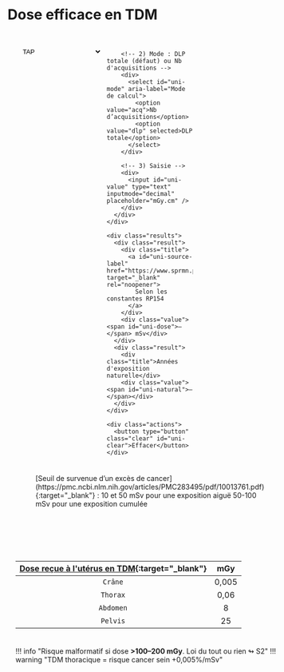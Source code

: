 # Dose efficace en TDM

<div class="box md-typeset" id="ct-dose-unified">
  <form onsubmit="return false;">
    <div class="pairs" style="margin-top:.4rem">
      <!-- Ligne de contrôle en 3 parties -->
      <div class="pair three">
        <!-- 1) Étage : TAP par défaut dans le menu -->
        <div>
          <select id="uni-stage" aria-label="Étage">
            <option value="crane">Crâne</option>
            <option value="tap" selected>TAP</option>
            <option value="thorax">Thorax</option>
            <option value="abdpelv">AP</option>
          </select>
        </div>

        <!-- 2) Mode : DLP totale (défaut) ou Nb d'acquisitions -->
        <div>
          <select id="uni-mode" aria-label="Mode de calcul">
            <option value="acq">Nb d’acquisitions</option>
            <option value="dlp" selected>DLP totale</option>
          </select>
        </div>

        <!-- 3) Saisie -->
        <div>
          <input id="uni-value" type="text" inputmode="decimal" placeholder="mGy.cm" />
        </div>
      </div>
    </div>

    <div class="results">
      <div class="result">
        <div class="title">
          <a id="uni-source-label" href="https://www.sprmn.pt/pdf/RP154.pdf" target="_blank" rel="noopener">
            Selon les constantes RP154
          </a>
        </div>
        <div class="value"><span id="uni-dose">—</span> mSv</div>
      </div>
      <div class="result">
        <div class="title">Années d'exposition naturelle</div>
        <div class="value"><span id="uni-natural">—</span></div>
      </div>
    </div>

    <div class="actions">
      <button type="button" class="clear" id="uni-clear">Effacer</button>
    </div>
  </form>
</div>

<script>
(function(){
  // ====== Constantes (adultes 60–80 kg) ======
  // Mode "acq" (par acquisition) — dérivé IRSN
  const DOSE_PER_ACQ = { tap:16.2, thorax:6, abdpelv:9.5, crane:2.0 };
  // Mode "dlp" (E = k × DLP) — RP154/IRSN
  const K = { tap:0.015, thorax:0.014, abdpelv:0.015, crane:0.0021 };

  const NATURAL_ANNUAL_MSV = 2.4; // mSv/an

  // ====== Utils ======
  const $ = sel => document.querySelector(sel);
  function numFr(v){ if(!v) return NaN; return parseFloat(String(v).replace(/\s/g,'').replace(',','.')); }

  function fmtAdaptive(x, threshold = 2){
    if(!Number.isFinite(x)) return '—';
    return (x > threshold) ? String(Math.round(x)) : x.toFixed(1).replace('.', ',');
  }

  function updateSourceLabel(mode){
    const a = $('#uni-source-label');
    if(!a) return;
    if(mode === 'dlp'){
      a.textContent = 'Selon les constantes RP154';
      a.href = 'https://www.sprmn.pt/pdf/RP154.pdf';
    } else {
      a.textContent = 'Selon IRSN adultes (60–80 kg)';
      a.href = 'https://www.irsn.fr/sites/default/files/documents/expertise/rapports_expertise/IRSN-Rapport-dosimetrie-patient-2010-12.pdf';
    }
  }

  function compute(){
    const stage = $('#uni-stage').value;
    const mode  = $('#uni-mode').value;
    const raw   = numFr($('#uni-value').value);

    let E = NaN;
    if (mode === 'dlp'){
      if (Number.isFinite(raw) && raw>0) E = (K[stage]||0) * raw; // mSv
    } else {
      const n = Number.isFinite(raw) ? Math.max(0, Math.floor(raw)) : NaN;
      if (Number.isFinite(n) && n>0) E = (DOSE_PER_ACQ[stage]||0) * n;
    }

    $('#uni-dose').textContent    = Number.isFinite(E) ? fmtAdaptive(E, 2) : '—';
    $('#uni-natural').textContent = Number.isFinite(E) ? fmtAdaptive(E / NATURAL_ANNUAL_MSV, 2) : '—';
  }

  function setModeUI(mode){
    $('#uni-mode').value = mode;
    const inp = $('#uni-value');
    if (mode === 'dlp'){
      inp.placeholder = 'mGy.cm';
      inp.setAttribute('inputmode','decimal');
    } else {
      inp.placeholder = '';
      inp.setAttribute('inputmode','numeric');
    }
    updateSourceLabel(mode);
    compute();
  }

  // Listeners
  $('#uni-stage').addEventListener('change', compute);
  $('#uni-mode').addEventListener('change', e => setModeUI(e.target.value));
  $('#uni-value').addEventListener('input', compute);
  $('#uni-clear').addEventListener('click', () => {
    $('#uni-stage').value = 'tap';
    setModeUI('dlp');
    $('#uni-value').value = '';
    compute();
  });

  // Init
  setModeUI('dlp');  // DLP par défaut → RP154
  compute();
})();
</script>

<style>
.box {
  max-width: 820px;
  margin: 1rem 0 2rem;
  padding: 1rem 1rem .5rem;
  border: 1px solid var(--md-default-fg-color--lightest);
  border-radius: .75rem;
  background: var(--md-default-bg-color);
}
.pairs { display:grid; grid-template-columns: 1fr; gap:.45rem; }
.pair { display:grid; grid-template-columns: repeat(2, 1fr); gap:.6rem; }
.pair.three { grid-template-columns: repeat(3, 1fr); }
.box input, .box select {
  width: 100%;
  padding: .55rem .65rem;
  border: 1px solid var(--md-default-fg-color--lighter);
  border-radius: .5rem;
  background: var(--md-code-bg-color);
}
.results {
  display:grid; grid-template-columns: repeat(auto-fit, minmax(260px, 1fr));
  gap:.75rem; margin:.6rem 0 .6rem;
}
.result { border:1px dashed var(--md-default-fg-color--lighter); border-radius:.5rem; padding:.6rem .8rem; }
.result .value { font-size:.8rem; line-height:1.35; margin-top:.3rem; }
.actions { margin:.25rem 0 .5rem; display:flex; align-items:center; gap:.75rem; flex-wrap:wrap; }
.actions button { font-size:.8rem; border:1px solid var(--md-default-fg-color--lighter); background:transparent; border-radius:.5rem; padding:.4rem .7rem; cursor:pointer; }
/* Unifie la hauteur des champs dans le bloc unifié */
#ct-dose-unified input,
#ct-dose-unified select {
  box-sizing: border-box;
  height: 2rem;
  padding: 0 .65rem;
  font-size: .8rem;
  line-height: 1.2;
}
</style>

<figure markdown="span">
    [Seuil de survenue d’un excès de cancer](https://pmc.ncbi.nlm.nih.gov/articles/PMC283495/pdf/10013761.pdf){:target="_blank"} :  
    10 et 50 mSv pour une exposition aiguë  
    50-100 mSv pour une exposition cumulée
</figure>

</br></br>

|  [Dose reçue à l'utérus en TDM](https://onclepaul.fr/wp-content/uploads/2011/07/La-femme-enceinte-en-imagerie-pire-angoisse-du-radiologue-New-JFR-2020.pdf){:target="_blank"}| mGy |
| :----------: | :-------: |
| `Crâne` | 0,005 |
| `Thorax` | 0,06 |
| `Abdomen` | 8 |
| `Pelvis` | 25 |

!!! info "Risque malformatif si dose **>100–200 mGy**. Loi du tout ou rien ↬ S2"
!!! warning "TDM thoracique = risque cancer sein +0,005%/mSv"